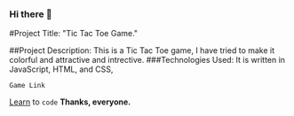 ### Hi there 👋

#Project Title: "Tic Tac Toe Game."

##Project Description: This is a Tic Tac Toe game, I have tried to make it colorful and attractive and intrective.
###Technologies Used: It is written in JavaScript, HTML, and CSS,

```
Game Link
```

[Learn](http://127.0.0.1:5501/) to `code`
**Thanks, everyone.**
